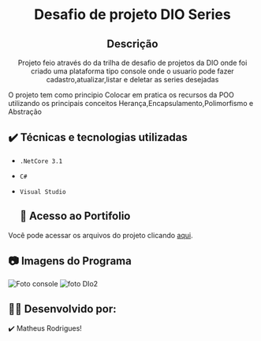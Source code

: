 <h1 align="center">Desafio de projeto DIO Series</h1>
<p align="center">


<h2 align="center"> Descrição</h2>
<p align="center">Projeto feio através do da trilha de desafio de projetos da DIO onde foi criado uma plataforma tipo console onde o usuario pode fazer cadastro,atualizar,listar
e deletar as series desejadas</p>
<p>O projeto tem como principio Colocar em pratica os recursos da POO utilizando os principais conceitos Herança,Encapsulamento,Polimorfismo e Abstração<p>
  
  ## ✔️ Técnicas e tecnologias utilizadas

- ``.NetCore 3.1``
- ``C#``
- ``Visual Studio``
  
  ## 📁 Acesso ao Portifolio
Você pode acessar os arquivos do projeto clicando [aqui](https://github.com/MatheusRGPereira/DIO-Series).
  
 ## 📷 Imagens do Programa
  ![Foto console](https://user-images.githubusercontent.com/100168699/176941218-8d06e5f0-a6f8-4602-93c9-affbe6aa29a0.png)
  ![foto DIo2](https://user-images.githubusercontent.com/100168699/172222517-09978bf3-ecda-4535-a159-9c0d2f5891be.png)
  
  ## 🧑‍🎨 Desenvolvido por:
  ✔️ Matheus Rodrigues!

